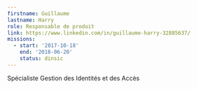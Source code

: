 ```yaml
---
firstname: Guillaume
lastname: Harry
role: Responsable de produit
link: https://www.linkedin.com/in/guillaume-harry-32885637/
missions:
  - start: '2017-10-18'
    end: '2018-06-20'
    status: dinsic
---
```


Spécialiste Gestion des Identités et des Accès
